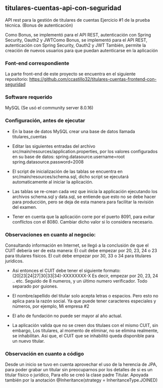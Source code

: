 ## titulares-cuentas-api-con-seguridad

API rest para la gestión de titulares de cuentas
Ejercicio #1 de la prueba técnica. (Bonus de autenticación)

Como Bonus, se implementó para el API REST, autenticación con Spring Security, Oauth2 y JWTComo Bonus, 
se implementó para el API REST, autenticación con Spring Security, Oauth2 y JWT
También, permite la creación de nuevos usuarios para que puedan autenticarse en la aplicación


### Font-end correspondiente

La parte front-end de este proyecto se encuentra en el siguiente repositorio:
https://github.com/ccastillo32/titulares-cuentas-frontend-con-seguridad

### Software requerido

MySQL (Se usó el community server 8.0.16)

### Configuración, antes de ejecutar

- En la base de datos MySQL crear una base de datos llamada titulares_cuentas

- Editar las siguientes entradas del archivo src/main/resources/application.properties, por los valores configurados en su base de datos:
spring.datasource.username=root
spring.datasource.password=2008

- El script de inicialización de las tablas se encuentra en src/main/resources/schema.sql, dicho script se ejecutará automaticamente al iniciar la aplicación.

- Las tablas se re-crean cada vez que inicia la applicación ejecutando los archivos schema.sql y data.sql, se entiende que esto no se debe hacer para producción, pero se deja de esta manera para facilitar la revisión del examen.

- Tener en cuenta que la aplicación corre por el puerto 8091, para evitar conflictos con el 8080. Cambiar dicho valor si lo considera necesario.

### Observaciones en cuanto al negocio:

Consultando información en Internet, se llegó a la conclusión de que el CUIT debería ser de esta manera:
El cuit debe empezar por 20, 23, 24 o 23 para titulares físicos.
El cuit debe empezar por 30, 33 o 34 para titulares jurídicos.

- Asi entonces el CUIT debe tener el siguiente formato:
(20|23|24|27|30|33|34)-XXXXXXXX-X
Es decir, empezar por 20, 23, 24 .. etc.
Seguido de 8 numeros, y un último numero verificador. Todo separado por guiones.

- El nombre/apellido del titular solo acepta letras o espacios.
Pero esto no aplica para la razón social. Ya que puede tener caracteres especiales y números, por ejemplo, Mi empresa #2

- El año de fundación no puede ser mayor al año actual.

- La aplicación valida que no se creen dos titulaes con el mismo CUIT, sin embargo, Los titulares, al momento de eliminar, no se elimina realmente, se inhabilitan.
Asi que, el CUIT que se inhabilitó queda disponible para un nuevo titular.

### Observación en cuanto a código

Desde un inicio se tuvo en cuenta aprovechar el uso de la herencia de JPA, para poder grabar un titular sin preocuparnos por los detalles de si es un titular físico o jurídico,
Para ello se creó la clase padre Titular.
Apoyada también por la anotación @Inheritance(strategy = InheritanceType.JOINED)

